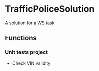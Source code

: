 # TrafficPoliceSolution
A solution for a WS task
## Functions
### Unit tests project
* Check VIN validity

